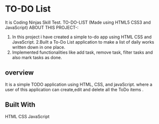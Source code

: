 
# TO-DO List

It is Coding Ninjas Skill Test. 
TO-DO-LIST (Made using HTML5 CSS3 and JavaScript)
ABOUT THIS PROJECT-:

1. In this project i have created a simple to-do app using HTML CSS and JavaScript.
2.Built a To-Do List application to make a list of daily works written down in one place.
3. Implemented functionalities like add task, remove task, filter tasks and also mark tasks as done.


## overview

It is a simple TODO application using HTML, CSS, and javaScript. where a user of this application can create,edit and delete all the ToDo items .
## Built With
HTML
CSS
JavaScript